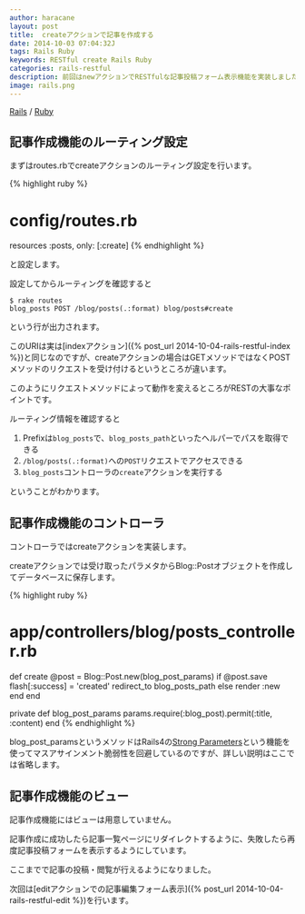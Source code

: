 ```yaml
---
author: haracane
layout: post
title:  createアクションで記事を作成する
date: 2014-10-03 07:04:32J
tags: Rails Ruby
keywords: RESTful create Rails Ruby
categories: rails-restful
description: 前回はnewアクションでRESTfulな記事投稿フォーム表示機能を実装しました。今回はその投稿フォームから受け取ったデータで記事を作成するcreateアクションでの実装を行います。
image: rails.png
---
```

[Rails](/tags/rails/) / [Ruby](/tags/ruby/)

## 記事作成機能のルーティング設定

まずはroutes.rbでcreateアクションのルーティング設定を行います。

{% highlight ruby %}
# config/routes.rb
resources :posts, only: [:create]
{% endhighlight %}

と設定します。

設定してからルーティングを確認すると

    $ rake routes
    blog_posts POST /blog/posts(.:format) blog/posts#create

という行が出力されます。

このURIは実は[indexアクション]({% post_url 2014-10-04-rails-restful-index %})と同じなのですが、createアクションの場合はGETメソッドではなくPOSTメソッドのリクエストを受け付けるというところが違います。

このようにリクエストメソッドによって動作を変えるところがRESTの大事なポイントです。

ルーティング情報を確認すると

1. Prefixは`blog_posts`で、`blog_posts_path`といったヘルパーでパスを取得できる
2. `/blog/posts(.:format)`への`POST`リクエストでアクセスできる
3. `blog_posts`コントローラの`create`アクションを実行する

ということがわかります。

## 記事作成機能のコントローラ

コントローラではcreateアクションを実装します。

createアクションでは受け取ったパラメタからBlog::Postオブジェクトを作成してデータベースに保存します。

{% highlight ruby %}
# app/controllers/blog/posts_controller.rb
def create
  @post = Blog::Post.new(blog_post_params)
  if @post.save
    flash[:success] = 'created'
    redirect_to blog_posts_path
  else
    render :new
  end
end

private
  def blog_post_params
    params.require(:blog_post).permit(:title, :content)
  end
{% endhighlight %}

blog_post_paramsというメソッドはRails4の[Strong Parameters](https://github.com/rails/strong_parameters)という機能を使ってマスアサインメント脆弱性を回避しているのですが、詳しい説明はここでは省略します。

## 記事作成機能のビュー

記事作成機能にはビューは用意していません。

記事作成に成功したら記事一覧ページにリダイレクトするように、失敗したら再度記事投稿フォームを表示するようにしています。

ここまでで記事の投稿・閲覧が行えるようになりました。

次回は[editアクションでの記事編集フォーム表示]({% post_url 2014-10-04-rails-restful-edit %})を行います。
